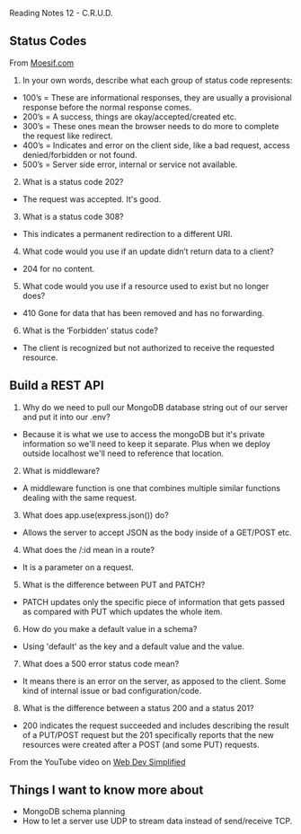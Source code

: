 Reading Notes 12 - C.R.U.D.

## Status Codes

From [Moesif.com](https://www.moesif.com/blog/technical/api-design/Which-HTTP-Status-Code-To-Use-For-Every-CRUD-App/)

1. In your own words, describe what each group of status code represents:
 - 100’s = These are informational responses, they are usually a provisional response before the normal response comes.
 - 200’s = A success, things are okay/accepted/created etc.
 - 300’s = These ones mean the browser needs to do more to complete the request like redirect.
 - 400’s = Indicates and error on the client side, like a bad request, access denied/forbidden or not found.
 - 500’s = Server side error, internal or service not available.
2. What is a status code 202?
  - The request was accepted. It's good.
3. What is a status code 308?
  - This indicates a permanent redirection to a different URI.
4. What code would you use if an update didn’t return data to a client?
  - 204 for no content.
5. What code would you use if a resource used to exist but no longer does?
  - 410 Gone for data that has been removed and has no forwarding.
6. What is the ‘Forbidden’ status code?
  - The client is recognized but not authorized to receive the requested resource.

## Build a REST API


1.  Why do we need to pull our MongoDB database string out of our server and put it into our .env?
  - Because it is what we use to access the mongoDB but it's private information so we'll need to keep it separate. Plus when we deploy outside localhost we'll need to reference that location. 
2.  What is middleware?
  - A middleware function is one that combines multiple similar functions dealing with the same request.
3.  What does app.use(express.json()) do?
  - Allows the server to accept JSON as the body inside of a GET/POST etc.
4.  What does the /:id mean in a route?
  - It is a parameter on a request.
5.  What is the difference between PUT and PATCH?
  - PATCH updates only the specific piece of information that gets passed as compared with PUT which updates the whole item.
6.  How do you make a default value in a schema?
  - Using 'default' as the key and a default value and the value.
7.  What does a 500 error status code mean?
  - It means there is an error on the server, as apposed to the client. Some kind of internal issue or bad configuration/code.
8.  What is the difference between a status 200 and a status 201?
  - 200 indicates the request succeeded and includes describing the result of a PUT/POST request but the 201 specifically reports that the new resources were created after a POST (and some PUT) requests.


From the YouTube video on [Web Dev Simplified](https://www.youtube.com/channel/UCFbNIlppjAuEX4znoulh0Cw)

## Things I want to know more about

- MongoDB schema planning
- How to let a server use UDP to stream data instead of send/receive TCP.

